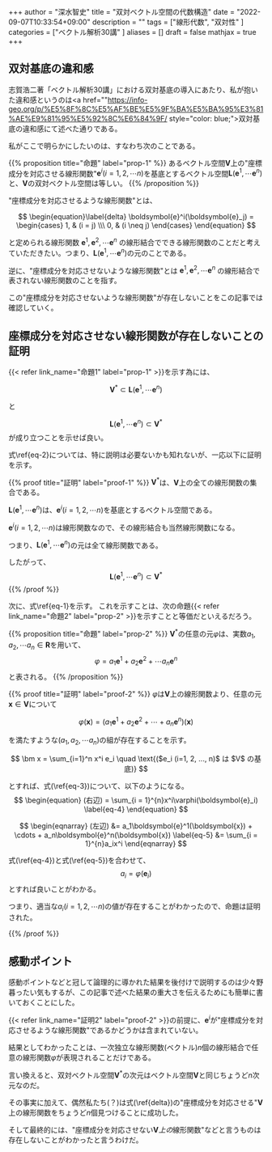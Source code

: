 +++
author = "深水智史"
title = "双対ベクトル空間の代数構造"
date = "2022-09-07T10:33:54+09:00"
description = ""
tags = ["線形代数", "双対性"
]
categories = ["ベクトル解析30講"
]
aliases = []
draft = false
mathjax = true
+++

## 双対基底の違和感
志賀浩二著「ベクトル解析30講」における双対基底の導入にあたり、私が抱いた違和感というのは<a href=""https://info-geo.org/p/%E5%8F%8C%E5%AF%BE%E5%9F%BA%E5%BA%95%E3%81%AE%E9%81%95%E5%92%8C%E6%84%9F/ style="color: blue;">双対基底の違和感</a>にて述べた通りである。

私がここで明らかにしたいのは、すなわち次のことである。

{{% proposition title="命題" label="prop-1" %}}
あるベクトル空間$\boldsymbol{V}$上の"座標成分を対応させる線形関数"$\boldsymbol{e}^i (i=1, 2, \cdots n)$を基底とするベクトル空間$\boldsymbol{L}(\boldsymbol{e}^1, \cdots \boldsymbol{e}^n)$と、$\boldsymbol{V}$の双対ベクトル空間は等しい。
{{% /proposition %}}

"座標成分を対応させるような線形関数"とは、


$$
\begin{equation}\label{delta}
\boldsymbol{e}^i(\boldsymbol{e}_j) = \begin{cases}
1, & (i = j) \\\
0, & (i \neq j)
\end{cases}
\end{equation}
$$

と定められる線形関数
$\boldsymbol{e}^1, \boldsymbol{e}^2, \cdots \boldsymbol{e}^n$
の線形結合でできる線形関数のことだと考えていただきたい。つまり、$\boldsymbol{L}(\boldsymbol{e}^1, \cdots \boldsymbol{e}^n)$の元のことである。

逆に、"座標成分を対応させないような線形関数"とは
$\boldsymbol{e}^1, \boldsymbol{e}^2, \cdots \boldsymbol{e}^n$
の線形結合で表されない線形関数のことを指す。

この"座標成分を対応させないような線形関数"が存在しないことをこの記事では確認していく。

## 座標成分を対応させない線形関数が存在しないことの証明

{{< refer link_name="命題1" label="prop-1" >}}を示す為には、


$$
\begin{equation}
\boldsymbol{V}^* \subset \boldsymbol{L}(\boldsymbol{e}^1, \cdots \boldsymbol{e}^n) \label{eq-1}
\end{equation}
$$

と

$$
\begin{equation}
\boldsymbol{L}(\boldsymbol{e}^1, \cdots \boldsymbol{e}^n) \subset \boldsymbol{V}^* \label{eq-2}
\end{equation}
$$
が成り立つことを示せば良い。

式\ref{eq-2}については、特に説明は必要ないかも知れないが、一応以下に証明を示す。


{{% proof title="証明" label="proof-1" %}}
$\boldsymbol{V}^*$は、$\boldsymbol{V}$上の全ての線形関数の集合である。

$\boldsymbol{L}(\boldsymbol{e}^1, \cdots \boldsymbol{e}^n)$は、$\boldsymbol{e}^i(i = 1, 2, \cdots n)$を基底とするベクトル空間である。

$\boldsymbol{e}^i(i = 1, 2, \cdots n)$は線形関数なので、その線形結合も当然線形関数になる。

つまり、$\boldsymbol{L}(\boldsymbol{e}^1, \cdots \boldsymbol{e}^n)$の元は全て線形関数である。

したがって、
$$
\boldsymbol{L}(\boldsymbol{e}^1, \cdots \boldsymbol{e}^n) \subset \boldsymbol{V}^*
$$
{{% /proof %}}

次に、式\ref{eq-1}を示す。
これを示すことは、次の命題{{< refer link_name="命題2" label="prop-2" >}}を示すことと等価だといえるだろう。


{{% proposition title="命題" label="prop-2" %}}
$\boldsymbol{V}^*$の任意の元$\varphi$は、実数$a_1, a_2, \cdots a_n \in \boldsymbol{R}$を用いて、
$$
\varphi = a_1\boldsymbol{e}^1 + a_2\boldsymbol{e}^2 + \cdots a_n\boldsymbol{e}^n
$$
と表される。
{{% /proposition %}}

{{% proof title="証明" label="proof-2" %}}
$\varphi$は$\boldsymbol{V}$上の線形関数より、任意の元$\boldsymbol{x} \in \boldsymbol{V}$について

$$
\begin{equation}
\varphi(\boldsymbol{x}) = (a_1\boldsymbol{e}^1 + a_2\boldsymbol{e}^2 + \cdots + a_n\boldsymbol{e}^n)(\boldsymbol{x}) \label{eq-3}
\end{equation}
$$

を満たすような$(a_1, a_2, \cdots a_n)$の組が存在することを示す。

$$
\bm x = \sum_{i=1}^n x^i e_i \quad \text{($e_i (i=1, 2, ..., n)$ は $V$ の基底)}
$$

とすれば、式(\ref{eq-3})について、以下のようになる。
$$
\begin{equation}
(右辺) = \sum_{i = 1}^{n}x^i\varphi(\boldsymbol{e}_i) \label{eq-4}
\end{equation}
$$

$$
\begin{eqnarray}
(左辺) &= a_1\boldsymbol{e}^1(\boldsymbol{x}) + \cdots + a_n\boldsymbol{e}^n(\boldsymbol{x}) \label{eq-5}
&= \sum_{i = 1}^{n}a_ix^i
\end{eqnarray}
$$

式(\ref{eq-4})と式(\ref{eq-5})を合わせて、
$$
a_i = \varphi(\boldsymbol{e}_i)
$$
とすれば良いことがわかる。

つまり、適当な$a_i(i = 1, 2, \cdots n)$の値が存在することがわかったので、命題は証明された。

{{% /proof %}}

## 感動ポイント
感動ポイントなどと冠して論理的に導かれた結果を後付けで説明するのは少々野暮ったい気もするが、この記事で述べた結果の重大さを伝えるためにも簡単に書いておくことにした。

{{< refer link_name="証明2" label="proof-2" >}}の前提に、$\boldsymbol{e}^i$が"座標成分を対応させるような線形関数"であるかどうかは含まれていない。

結果としてわかったことは、一次独立な線形関数(ベクトル)$n$個の線形結合で任意の線形関数$\varphi$が表現されることだけである。

言い換えると、双対ベクトル空間$\boldsymbol{V}^*$の次元はベクトル空間$\boldsymbol{V}$と同じちょうど$n$次元なのだ。


その事実に加えて、偶然私たち(？)は式(\ref{delta})の"座標成分を対応させる"$\boldsymbol{V}$上の線形関数をちょうど$n$個見つけることに成功した。

そして最終的には、"座標成分を対応させない$\boldsymbol{V}上の$線形関数"などと言うものは存在しないことがわかったと言うわけだ。



